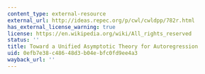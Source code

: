 ```yaml
---
content_type: external-resource
external_url: http://ideas.repec.org/p/cwl/cwldpp/782r.html
has_external_license_warning: true
license: https://en.wikipedia.org/wiki/All_rights_reserved
status: ''
title: Toward a Unified Asymptotic Theory for Autoregression
uid: 0efb7e38-c486-48d3-b04e-bfc0fd9ee4a3
wayback_url: ''
---
```

